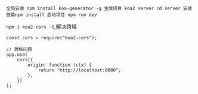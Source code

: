 `全局安装 npm install koa-generator -g 生成项目 koa2 server cd server 安装依赖npm install 启动项目 npm run dev`

`npm i koa2-cors -S`,解决跨域

```
const cors = require("koa2-cors");

// 跨域问题
app.use(
    cors({
        origin: function (ctx) {
            return "http://localhost:8080";
        },
    })
);
```
